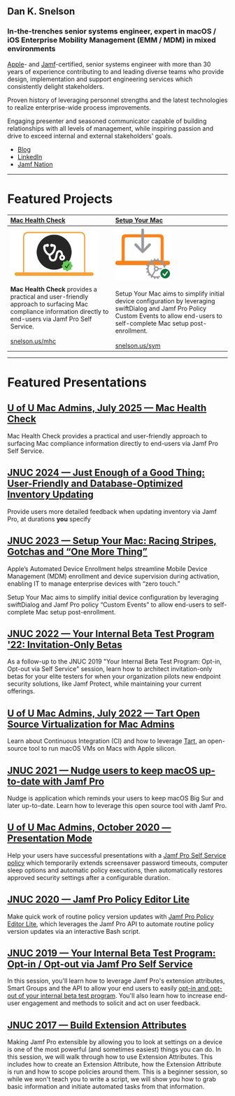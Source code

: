 ## Dan K. Snelson
### In-the-trenches senior systems engineer, expert in macOS / iOS Enterprise Mobility Management (EMM / MDM) in mixed environments

[Apple](https://www.credly.com/badges/d5aa83a0-1f2b-4684-9a91-0b3e6e98c78e/linked_in?t=snmqhu)- and [Jamf](https://community.jamf.com/t5/badges/userbadgespage/user-id/12915/)-certified, senior systems engineer with more than 30 years of experience contributing to and leading diverse teams who provide design, implementation and support engineering services which consistently delight stakeholders.

Proven history of leveraging personnel strengths and the latest technologies to realize enterprise-wide process improvements.

Engaging presenter and seasoned communicator capable of building relationships with all levels of management, while inspiring passion and drive to exceed internal and external stakeholders' goals.

- [Blog](https://snelson.us)
- [LinkedIn](https://www.linkedin.com/in/danksnelson/)
- [Jamf Nation](https://community.jamf.com/members/dan-snelson-12379)

---

# Featured Projects

| [Mac Health Check](https://github.com/dan-snelson/Mac-Health-Check/blob/main/README.md) | [Setup Your Mac](https://github.com/setup-your-mac/Setup-Your-Mac/blob/main/README.md) |
|:--|:--|
| <a href="https://github.com/dan-snelson/Mac-Health-Check/blob/main/README.md" target="_blank"><img src="images/MHC_icon.png" alt="Mac Health Check" width="200"></a><br /><br />**Mac Health Check** provides a practical and user-friendly approach to surfacing Mac compliance information directly to end-users via Jamf Pro Self Service.<br /><br />[snelson.us/mhc](https://snelson.us/mhc) | <a href="https://github.com/setup-your-mac/Setup-Your-Mac/blob/main/README.md" target="_blank"><img src="images/SYM_icon.png" alt="Setup Your Mac" height="125"></a><br /><br />Setup Your Mac aims to simplify initial device configuration by leveraging swiftDialog and Jamf Pro Policy Custom Events to allow end-users to self-complete Mac setup post-enrollment.<br /><br />[snelson.us/sym](https://snelson.us/sym) |

---

# Featured Presentations

## [U of U Mac Admins, July 2025 — Mac Health Check](https://stream.lib.utah.edu/index.php?c=details&id=13709)

Mac Health Check provides a practical and user-friendly approach to surfacing Mac compliance information directly to end-users via Jamf Pro Self Service.

## [JNUC 2024 — Just Enough of a Good Thing: User-Friendly and Database-Optimized Inventory Updating](https://www.youtube.com/watch?v=I1w9fl57fpE&t=14s)

Provide users more detailed feedback when updating inventory via Jamf Pro, at durations **you** specify

## [JNUC 2023 — Setup Your Mac: Racing Stripes, Gotchas and “One More Thing”](https://www.youtube.com/watch?v=hJUJnaQ_2MI)

Apple’s Automated Device Enrollment helps streamline Mobile Device Management (MDM) enrollment and device supervision during activation, enabling IT to manage enterprise devices with “zero touch.”

Setup Your Mac aims to simplify initial device configuration by leveraging swiftDialog and Jamf Pro policy “Custom Events” to allow end-users to self-complete Mac setup post-enrollment.

## [JNUC 2022 — Your Internal Beta Test Program '22: Invitation-Only Betas](https://snelson.us/2022/09/invitation-only-betas/)

As a follow-up to the JNUC 2019 "Your Internal Beta Test Program: Opt-in, Opt-out via Self Service" session, learn how to architect invitation-only betas for your elite testers for when your organization pilots new endpoint security solutions, like Jamf Protect, while maintaining your current offerings.

## [U of U Mac Admins, July 2022 — Tart Open Source Virtualization for Mac Admins](https://snelson.us/2022/05/testing-sideways-jamf-pro-enrollments-with-tart/)

Learn about Continuous Integration (CI) and how to leverage [Tart](https://slack.com/app_redirect?channel=C03QARN6ATV), an open-source tool to run macOS VMs on Macs with Apple silicon.

## [JNUC 2021 — Nudge users to keep macOS up-to-date with Jamf Pro](https://www.youtube.com/watch?v=6vN9pN0_ZuI)

Nudge is application which reminds your users to keep macOS Big Sur and later up-to-date. Learn how to leverage this open source tool with Jamf Pro.

## [U of U Mac Admins, October 2020 — Presentation Mode](https://github.com/dan-snelson/Presentation-Mode/blob/master/README.md)

Help your users have successful presentations with a [Jamf Pro Self Service policy](https://github.com/dan-snelson/Presentation-Mode) which temporarily extends screensaver password timeouts, computer sleep options and automatic policy executions, then automatically restores approved security settings after a configurable duration.

## [JNUC 2020 — Jamf Pro Policy Editor Lite](https://youtu.be/YB9hYTMapG0)

Make quick work of routine policy version updates with [Jamf Pro Policy Editor Lite](https://github.com/dan-snelson/Jamf-Pro-Policy-Editor-Lite), which leverages the Jamf Pro API to automate routine policy version updates via an interactive Bash script.

## [JNUC 2019 — Your Internal Beta Test Program: Opt-in / Opt-out via Jamf Pro Self Service](https://youtu.be/AhYPVvO7LwM)

In this session, you'll learn how to leverage Jamf Pro's extension attributes, Smart Groups and the API to allow your end users to easily [opt-in and opt-out of your internal beta test program](https://github.com/dan-snelson/Internal-Beta-Test-Program/blob/master/README.md). You'll also learn how to increase end-user engagement and methods to solicit and act on user feedback.


## [JNUC 2017 — Build Extension Attributes](https://www.jamf.com/jamf-nation/discussions/25815/jnuc-2017-how-to-build-extension-attributes)

Making Jamf Pro extensible by allowing you to look at settings on a device is one of the most powerful (and sometimes easiest) things you can do. In this session, we will walk through how to use Extension Attributes. This includes how to create an Extension Attribute, how the Extension Attribute is run and how to scope policies around them. This is a beginner session, so while we won't teach you to write a script, we will show you how to grab basic information and initiate automated tasks from that information.